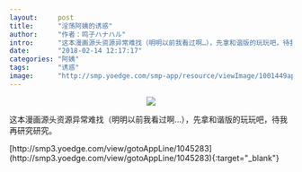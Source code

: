 ```yaml
---
layout:     post
title:      "淫荡阿姨的诱惑"
author:     "作者：鸣子ハナハル"
intro:      "这本漫画源头资源异常难找（明明以前我看过啊…），先拿和谐版的玩玩吧，待我再研究研究。"
date:       "2018-02-14 12:17:17"
categories: "阿姨"
tags:       "诱惑"
image:      "http://smp.yoedge.com/smp-app/resource/viewImage/1001449appline.png"
---
```

<div style="text-align: center">
<p><img src="http://smp.yoedge.com/smp-app/resource/viewImage/1001449appline.png"/></p>
</div>
<p class="post-meta">
<span>这本漫画源头资源异常难找（明明以前我看过啊…），先拿和谐版的玩玩吧，待我再研究研究。</span>
</p>
[http://smp3.yoedge.com/view/gotoAppLine/1045283](http://smp3.yoedge.com/view/gotoAppLine/1045283){:target="_blank"}


